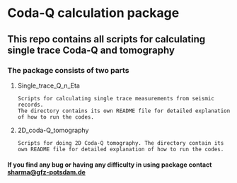 # Coda-Q calculation package


## This repo contains all scripts for calculating single trace Coda-Q and tomography

### The package consists of two parts
1. Single_trace_Q_n_Eta  
    ```
    Scripts for calculating single trace measurements from seismic records.
    The directory contains its own README file for detailed explanation of how to run the codes.
    ```
2. 2D_coda-Q_tomography
    ```
    Scripts for doing 2D Coda-Q tomography. The directory contain its own README file for detailed explanation of how to run the codes.
    ```

#### If you find any bug or having any difficulty in using package contact sharma@gfz-potsdam.de